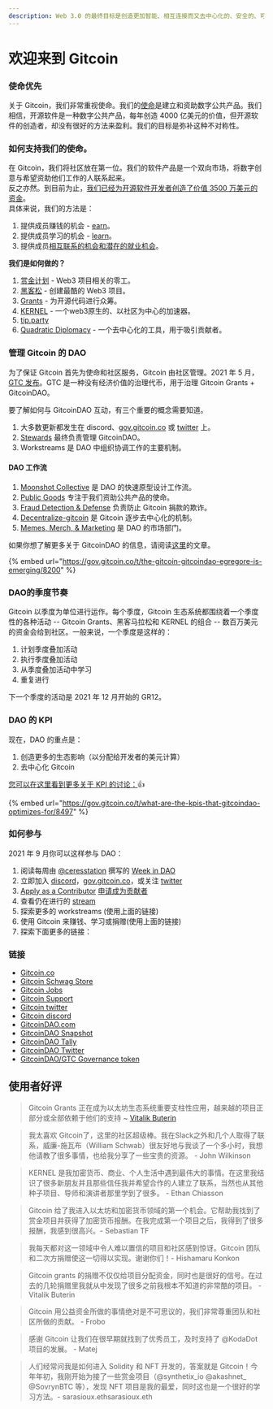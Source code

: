 ```yaml
---
description: Web 3.0 的最终目标是创造更加智能、相互连接而又去中心化的、安全的、可访问的和开放的应用。
---
```


# 欢迎来到 Gitcoin

### 使命优先

关于 Gitcoin，我们非常重视使命。我们的[使命](https://gitcoin.co/mission)是建立和资助数字公共产品。我们相信，开源软件是一种数字公共产品，每年创造 4000 亿美元的价值，但开源软件的创造者，却没有很好的方法来盈利。我们的目标是弥补这种不对称性。

### 如何支持我们的使命。

在 Gitcoin，我们将社区放在第一位。我们的软件产品是一个双向市场，将数字创意与希望资助他们工作的人联系起来。\
反之亦然。到目前为止，[我们已经为开源软件开发者创造了价值 3500 万美元的资金](https://gitcoin.co/results)。\
具体来说，我们的方法是：

1. &#x20;提供成员赚钱的机会 - [earn](https://gitcoin.co/earn)。
2. 提供成员学习的机会 -  [learn](https://gitcoin.co/learn)。
3. 提供成员[相互联系的机会和潜在的就业机会](https://gitcoin.co/connect)。



**我们是如何做的？**

1. [赏金计划](https://gitcoin.co/bounties/contributor) - Web3 项目相关的零工。
2. [黑客松](https://gitcoin.co/hackathons) - 创建最酷的 Web3 项目。
3. [Grants](https://gitcoin.co/grants) - 为开源代码进行众筹。
4. [KERNEL](http://kernel.community) - 一个web3原生的、以社区为中心的加速器。
5. [tip.party](https://tip.party)
6. [Quadratic Diplomacy](https://quadraticdiplomacy.com) - 一个去中心化的工具，用于吸引贡献者。

### 管理 Gitcoin 的 DAO

为了保证 Gitcoin 首先为使命和社区服务，Gitcoin 由社区管理。2021 年 5 月，[GTC 发布](https://gitcoin.co/blog/introducing-gtc-gitcoins-governance-token/)。GTC 是一种没有经济价值的治理代币，用于治理 Gitcoin Grants + GitcoinDAO。

要了解如何与 GitcoinDAO 互动，有三个重要的概念需要知道。

1. 大多数更新都发生在 discord、[gov.gitcoin.co](http://gov.gitcoin.co) 或 [twitter](https://twitter.com/gitcoin) 上。
2. [Stewards](https://gitcoin.co/blog/introducing-the-community-stewards-program/) 最终负责管理 GitcoinDAO。
3.  Workstreams 是 DAO 中组织协调工作的主要机制。



#### DAO 工作流

1. [Moonshot Collective](https://www.notion.so/Moonshot-Collective-ffa78f44a0de412cb607f9b69d3a376f) 是 DAO 的快速原型设计工作流。
2. [Public Goods](https://www.notion.so/Public-Goods-80a3202a3a244c65b3fda08c0f7c7d60) 专注于我们资助公共产品的使命。
3. [Fraud Detection & Defense](https://www.notion.so/Fraud-Detection-Defense-f1a2969a9f324f57a02ef69a60b25cae) 负责防止 Gitcoin 捐款的欺诈。
4. [Decentralize-gitcoin](https://www.notion.so/dGrants-c3197f918bf640bc9809cd26d56c93f3) 是 Gitcoin 逐步去中心化的机制。
5. [Memes, Merch, & Marketing](https://www.notion.so/Merch-Memes-Marketing-c1bd89fac8ab4569bf2a676df28025d8) 是 DAO 的市场部门。

如果你想了解更多关于 GitcoinDAO 的信息，请阅读[这里](https://gov.gitcoin.co/t/the-gitcoin-gitcoindao-egregore-is-emerging/8200)的文章。

{% embed url="https://gov.gitcoin.co/t/the-gitcoin-gitcoindao-egregore-is-emerging/8200" %}

### DAO的季度节奏&#x20;

Gitcoin 以季度为单位进行运作。每个季度，Gitcoin 生态系统都围绕着一个季度性的各种活动 -- Gitcoin Grants、黑客马拉松和 KERNEL 的组合 -- 数百万美元的资金会给到社区。一般来说，一个季度是这样的：

1. 计划季度叠加活动
2. 执行季度叠加活动
3. 从季度叠加活动中学习
4. 重复进行

下一个季度的活动是 2021 年 12 月开始的 GR12。

### DAO 的 KPI

现在，DAO 的重点是：

1. 创造更多的生态影响（以分配给开发者的美元计算）
2. 去中心化 Gitcoin

[您可以在这里看到更多关于 KPI 的讨论：](https://gov.gitcoin.co/t/what-are-the-kpis-that-gitcoindao-optimizes-for/8497)👍

{% embed url="https://gov.gitcoin.co/t/what-are-the-kpis-that-gitcoindao-optimizes-for/8497" %}

### 如何参与

2021 年 9 月你可以这样参与 DAO：

1. 阅读每周由  [@ceresstation](https://gov.gitcoin.co/u/ceresstation) 撰写的 [Week in DAO](https://gov.gitcoin.co/search?q=week%20in%20DAO%20order%3Alatest)&#x20;
2. 立即加入  [discord](https://gitcoin.co/discord)，[gov.gitcoin.co](https://gov.gitcoin.co)，或关注 [twitter](https://twitter.com/gitcoin)
3. [Apply as a Contributor](https://airtable.com/shrNCh4oIQYx1QJ2y) [申请成为贡献者](https://airtable.com/shrNCh4oIQYx1QJ2y)
4. 查看仍在进行的 [stream](https://gov.gitcoin.co/06fad27dbd2d49468aa810c92f1f28c2?v=2adef018760d469fa32b9f96a3e54f63)
5. 探索更多的 workstreams (使用上面的链接)
6. 使用 Gitcoin 来赚钱、学习或捐赠(使用上面的链接)
7. 探索下面更多的链接：

### 链接

* [Gitcoin.co](https://gitcoin.co)
* [Gitcoin Schwag Store](https://store.gitcoin.co)
* [Gitcoin Jobs](https://gitcoin.co/jobs)
* [Gitcoin Support](https://gitcoin.co/support)
* [Gitcoin twitter](https://twitter.com/gitcoin)
* [Gitcoin discord](https://gitcoin.co/discord)
* [GitcoinDAO.com](http://gitcoindao.com)
* [GitcoinDAO Snapshot](https://snapshot.org/#/gitcoindao.eth/)
* [GitcoinDAO Tally](https://www.withtally.com/governance/gitcoin)
* [GitcoinDAO Twitter](https://twitter.com/gitcoindao)
* [GitcoinDAO/GTC Governance token](https://etherscan.io/token/0xde30da39c46104798bb5aa3fe8b9e0e1f348163f)

## 使用者好评

> Gitcoin Grants 正在成为以太坊生态系统重要支柱性应用，越来越的项目正部分或全部依赖于他们的支持 \~ [Vitalik Buterin](https://vitalik.ca/general/2020/04/30/round5.html)

> 我太喜欢 Gitcoin了，这里的社区超级棒。我在Slack之外和几个人取得了联系，威廉-施瓦布（William Schwab）很友好地与我谈了一个多小时，我想他请教了很多事情，也给我分享了一些宝贵的资源。 - John Wilkinson

> KERNEL 是我加密货币、商业、个人生活中遇到最伟大的事情。在这里我结识了很多新朋友并且那些信任我并希望合作的人建立了联系，当然也从其他种子项目、导师和演讲者那里学到了很多。 - Ethan Chiasson

> Gitcoin 给了我进入以太坊和加密货币领域的第一个机会。它帮助我找到了赏金项目并获得了加密货币报酬。在我完成第一个项目之后，我得到了很多报酬，我感到很高兴。- Sebastian TF

> 我每天都对这一领域中令人难以置信的项目和社区感到惊讶。Gitcoin 团队和二次方捐赠使这一切得以实现。谢谢你们！- Hishamaru Konkon

> Gitcoin grants 的捐赠不仅仅给项目分配资金，同时也是很好的信号。在过去的几轮捐赠里我就从中发现了很多之前我根本不知道的非常酷的项目。 - Vitalik Buterin

> Gitcoin 用公益资金所做的事情绝对是不可思议的，我们非常尊重团队和社区所做的贡献。 - Frobo

> 感谢 Gitcoin 让我们在很早期就找到了优秀员工，及时支持了 @KodaDot 项目的发展。 - Matej

> 人们经常问我是如何进入 Solidity 和 NFT 开发的，答案就是 Gitcoin！今年年初，我刚开始为接了一些赏金项目（@synthetix\_io @akashnet\_ @SovrynBTC 等），发现 NFT 项目是我的最爱，同时这也是一个很好的学习方法。- sarasioux.ethsarasioux.eth

